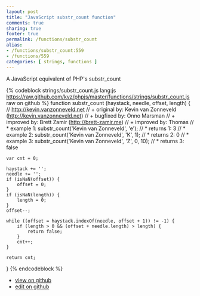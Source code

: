 ```yaml
---
layout: post
title: "JavaScript substr_count function"
comments: true
sharing: true
footer: true
permalink: /functions/substr_count
alias:
- /functions/substr_count:559
- /functions/559
categories: [ strings, functions ]
---
```

A JavaScript equivalent of PHP's substr_count
<!-- more -->
{% codeblock strings/substr_count.js lang:js https://raw.github.com/kvz/phpjs/master/functions/strings/substr_count.js raw on github %}
function substr_count (haystack, needle, offset, length) {
    // http://kevin.vanzonneveld.net
    // +   original by: Kevin van Zonneveld (http://kevin.vanzonneveld.net)
    // +   bugfixed by: Onno Marsman
    // +   improved by: Brett Zamir (http://brett-zamir.me)
    // +   improved by: Thomas
    // *     example 1: substr_count('Kevin van Zonneveld', 'e');
    // *     returns 1: 3
    // *     example 2: substr_count('Kevin van Zonneveld', 'K', 1);
    // *     returns 2: 0
    // *     example 3: substr_count('Kevin van Zonneveld', 'Z', 0, 10);
    // *     returns 3: false

    var cnt = 0;

    haystack += '';
    needle += '';
    if (isNaN(offset)) {
        offset = 0;
    }
    if (isNaN(length)) {
        length = 0;
    }
    offset--;

    while ((offset = haystack.indexOf(needle, offset + 1)) != -1) {
        if (length > 0 && (offset + needle.length) > length) {
            return false;
        }
        cnt++;
    }

    return cnt;
}
{% endcodeblock %}
<ul>
 <li><a href="https://github.com/kvz/phpjs/blob/master/functions/strings/substr_count.js">view on github</a></li>
 <li><a href="https://github.com/kvz/phpjs/edit/master/functions/strings/substr_count.js">edit on github</a></li>
</ul>
